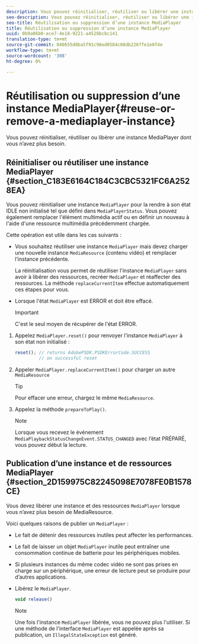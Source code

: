 ```yaml
---
description: Vous pouvez réinitialiser, réutiliser ou libérer une instance MediaPlayer dont vous n’avez plus besoin.
seo-description: Vous pouvez réinitialiser, réutiliser ou libérer une instance MediaPlayer dont vous n’avez plus besoin.
seo-title: Réutilisation ou suppression d’une instance MediaPlayer
title: Réutilisation ou suppression d’une instance MediaPlayer
uuid: 0b9a06b0-ece7-4e18-9221-a4528bcbc141
translation-type: tm+mt
source-git-commit: 040655d8ba5f91c98ed0584c08db226ffe1e0f4e
workflow-type: tm+mt
source-wordcount: '308'
ht-degree: 0%

---
```



# Réutilisation ou suppression d’une instance MediaPlayer{#reuse-or-remove-a-mediaplayer-instance}

Vous pouvez réinitialiser, réutiliser ou libérer une instance MediaPlayer dont vous n’avez plus besoin.

## Réinitialiser ou réutiliser une instance MediaPlayer {#section_C183E6164C184C3CBC5321FC6A2528EA}

Vous pouvez réinitialiser une instance `MediaPlayer` pour la rendre à son état IDLE non initialisé tel que défini dans `MediaPlayerStatus`. Vous pouvez également remplacer l&#39;élément multimédia actif ou en définir un nouveau à l&#39;aide d&#39;une ressource multimédia précédemment chargée.

Cette opération est utile dans les cas suivants :

* Vous souhaitez réutiliser une instance `MediaPlayer` mais devez charger une nouvelle instance `MediaResource` (contenu vidéo) et remplacer l’instance précédente.

   La réinitialisation vous permet de réutiliser l&#39;instance `MediaPlayer` sans avoir à libérer des ressources, recréer `MediaPlayer` et réaffecter des ressources. La méthode `replaceCurrentItem` effectue automatiquement ces étapes pour vous.

* Lorsque l&#39;état `MediaPlayer` est ERROR et doit être effacé.

   >[!IMPORTANT]
   >
   >C&#39;est le seul moyen de récupérer de l&#39;état ERROR.

1. Appelez `MediaPlayer.reset()` pour renvoyer l&#39;instance `MediaPlayer` à son état non initialisé :

   ```js
   reset(); // returns AdobePSDK.PSDKErrorCode.SUCCESS 
            // on successful reset
   ```

1. Appeler `MediaPlayer.replaceCurrentItem()` pour charger un autre `MediaResource`

   >[!TIP]
   >
   >Pour effacer une erreur, chargez le même `MediaResource`.

1. Appelez la méthode `prepareToPlay()`.

   >[!NOTE]
   >
   >Lorsque vous recevez le événement `MediaPlaybackStatusChangeEvent.STATUS_CHANGED` avec l’état PRÉPARÉ, vous pouvez début la lecture.

## Publication d’une instance et de ressources MediaPlayer {#section_2D159975C82245098E7078FE0B1578CE}

Vous devez libérer une instance et des ressources `MediaPlayer` lorsque vous n’avez plus besoin de MediaResource.

Voici quelques raisons de publier un `MediaPlayer` :

* Le fait de détenir des ressources inutiles peut affecter les performances.
* Le fait de laisser un objet `MediaPlayer` inutile peut entraîner une consommation continue de batterie pour les périphériques mobiles.
* Si plusieurs instances du même codec vidéo ne sont pas prises en charge sur un périphérique, une erreur de lecture peut se produire pour d’autres applications.

* Libérez le `MediaPlayer`.

   ```js
   void release()
   ```

   >[!NOTE]
   >
   >Une fois l&#39;instance `MediaPlayer` libérée, vous ne pouvez plus l&#39;utiliser. Si une méthode de l&#39;interface `MediaPlayer` est appelée après sa publication, un `IllegalStateException` est généré.

